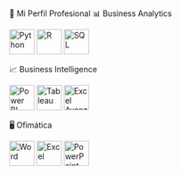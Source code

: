 📘 Mi Perfil Profesional
📊 Business Analytics
<p align="left"> <img src="https://cdn.jsdelivr.net/gh/devicons/devicon/icons/python/python-original.svg" width="45" title="Python"/> <img src="https://cdn.jsdelivr.net/gh/devicons/devicon/icons/r/r-original.svg" width="45" title="R"/> <img src="https://cdn.jsdelivr.net/gh/devicons/devicon/icons/mysql/mysql-original.svg" width="45" title="SQL"/> </p>
📈 Business Intelligence
<p align="left"> <img src="https://img.icons8.com/color/48/power-bi.png" width="45" title="Power BI"/> <img src="https://cdn.jsdelivr.net/gh/devicons/devicon/icons/tableau/tableau-original.svg" width="45" title="Tableau"/> <img src="https://img.icons8.com/color/48/microsoft-excel-2019--v1.png" width="45" title="Excel Avanzado"/> </p>
🖥️ Ofimática
<p align="left"> <img src="https://img.icons8.com/color/48/microsoft-word-2019--v1.png" width="45" title="Word"/> <img src="https://img.icons8.com/color/48/microsoft-excel-2019--v1.png" width="45" title="Excel"/> <img src="https://img.icons8.com/color/48/microsoft-powerpoint-2019--v1.png" width="45" title="PowerPoint"/> </p>
 
